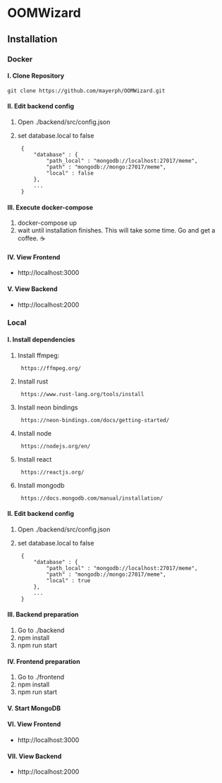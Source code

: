 # OOMWizard
## Installation
### Docker
#### I. Clone Repository
    git clone https://github.com/mayerph/OOMWizard.git

#### II. Edit backend config
1. Open ./backend/src/config.json
2. set database.local to false

        {
            "database" : {
                "path_local" : "mongodb://localhost:27017/meme",
                "path" : "mongodb://mongo:27017/meme",
                "local" : false
            },
            ...    
        }

#### III. Execute docker-compose
1. docker-compose up
2. wait until installation finishes. This will take some time. Go and get a coffee. <span>&#x2615;</span>


#### IV. View Frontend
- http://localhost:3000

#### V. View Backend
- http://localhost:2000

### Local
#### I. Install dependencies
1. Install ffmpeg:
   
        https://ffmpeg.org/

2. Install rust

        https://www.rust-lang.org/tools/install

3. Install neon bindings

        https://neon-bindings.com/docs/getting-started/

4. Install node

        https://nodejs.org/en/

5. Install react

        https://reactjs.org/

6. Install mongodb

        https://docs.mongodb.com/manual/installation/

#### II. Edit backend config 
1. Open ./backend/src/config.json
2. set database.local to false

        {
            "database" : {
                "path_local" : "mongodb://localhost:27017/meme",
                "path" : "mongodb://mongo:27017/meme",
                "local" : true
            },
            ...    
        }

#### III. Backend preparation
1. Go to ./backend
2. npm install
3. npm run start

#### IV. Frontend preparation
1. Go to ./frontend
2. npm install
3. npm run start

#### V. Start MongoDB

#### VI. View Frontend
- http://localhost:3000

#### VII. View Backend
- http://localhost:2000
